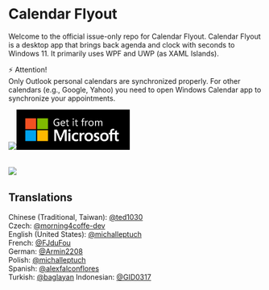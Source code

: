 # Calendar Flyout

Welcome to the official issue-only repo for Calendar Flyout. Calendar Flyout is a desktop app that brings back agenda and clock with seconds to Windows 11. It primarily uses WPF and UWP (as XAML Islands).

⚡ Attention!  
Only Outlook personal calendars are synchronized properly. For other calendars (e.g., Google, Yahoo) you need to open Windows Calendar app to synchronize your appointments.

<a href="https://www.microsoft.com/store/apps/9P2B3PLJXH3V">
<img src="https://store-images.s-microsoft.com/image/apps.16617.14565777777550263.eec22724-04b8-4632-afaa-a8db3d49bac1.04529260-ca79-4fb4-b35e-71768ad4f0b1" width=80/><img src="https://github.com/michalleptuch/michalleptuch/blob/main/images/get.png?raw=true" height=80 /></a>
<br><br>

![](images/CalendarFlyoutHero.png)  

## Translations

Chinese (Traditional, Taiwan): [@ted1030](https://github.com/ted1030)  
Czech: [@morning4coffe-dev](https://github.com/morning4coffe-dev)  
English (United States): [@michalleptuch](https://github.com/michalleptuch)  
French: [@FJduFou](https://github.com/FJduFou)  
German: [@Armin2208](https://github.com/Armin2208)  
Polish: [@michalleptuch](https://github.com/michalleptuch)  
Spanish: [@alexfalconflores](https://github.com/alexfalconflores)  
Turkish: [@baglayan](https://github.com/baglayan)
Indonesian: [@GID0317](https://github.com/GID031)
